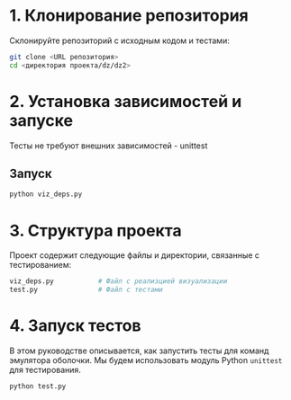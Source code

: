 # 1. Клонирование репозитория

Склонируйте репозиторий с исходным кодом и тестами:

```bash
git clone <URL репозитория>
cd <директория проекта/dz/dz2>
```

# 2. Установка зависимостей и запуске
Тесты не требуют внешних зависимостей - unittest

## Запуск
```bash
python viz_deps.py
```

# 3. Структура проекта
Проект содержит следующие файлы и директории, связанные с тестированием:
```bash
viz_deps.py           # Файл с реализцией визуализации
test.py               # Файл с тестами
```

# 4. Запуск тестов
В этом руководстве описывается, как запустить тесты для команд эмулятора оболочки. Мы будем использовать модуль Python `unittest` для тестирования.
```bash
python test.py
```
